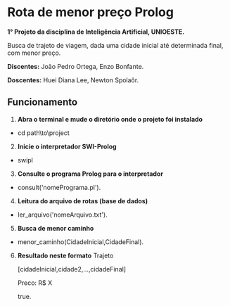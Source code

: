 # Rota de menor preço Prolog
**1° Projeto da disciplina de Inteligência Artificial, UNIOESTE.**

Busca de trajeto de viagem, dada uma cidade inicial até determinada final, com menor preço.

**Discentes:** João Pedro Ortega, Enzo Bonfante.

**Doscentes:** Huei Diana Lee, Newton Spolaôr.

## Funcionamento
1. **Abra o terminal e mude o diretório onde o projeto foi instalado**
- cd path\to\project

2. **Inicie o interpretador SWI-Prolog**
- swipl

3. **Consulte o programa Prolog para o interpretador**
- consult('nomePrograma.pl').

4. **Leitura do arquivo de rotas (base de dados)**
- ler_arquivo('nomeArquivo.txt').

5. **Busca de menor caminho**
- menor_caminho(CidadeInicial,CidadeFinal).

6. **Resultado neste formato**
    Trajeto

    [cidadeInicial,cidade2,...,cidadeFinal]

    Preco: R$ X

    true.